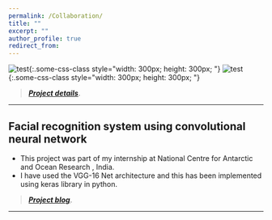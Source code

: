 ```yaml
---
permalink: /Collaboration/
title: ""
excerpt: ""
author_profile: true
redirect_from: 
---
```


![test](a.jpg){:.some-css-class style="width: 300px; height: 300px; "}
![test](b.jpg){:.some-css-class style="width: 300px; height: 300px; "}

> [**_Project details_**](https://anirudhk686.github.io/Seekhne-Sikhao-Initiative/).

***

## Facial recognition system using convolutional neural network 

* This project was part of my internship at National Centre for Antarctic and Ocean Research , India. 
* I have used the VGG-16 Net architecture and this has been implemented using keras library in python.

> [**_Project blog_**](https://anirudhk686.github.io/facial_recognition/).

***
